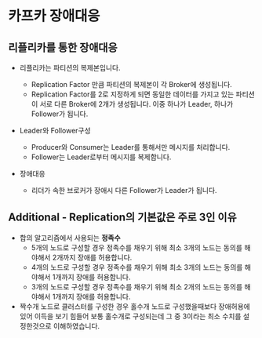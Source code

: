 # 카프카 장애대응

## 리플리카를 통한 장애대응

- 리플리카는 파티션의 복제본입니다.
  - Replication Factor 만큼 파티션의 복제본이 각 Broker에 생성됩니다.
  - Replication Factor를 2로 지정하게 되면 동일한 데이터를 가지고 있는 파티션이 서로 다른 Broker에 2개가 생성됩니다. 이중 하나가 Leader, 하나가 Follower가 됩니다.

- Leader와 Follower구성
  - Producer와 Consumer는 Leader를 통해서만 메시지를 처리합니다.
  - Follower는 Leader로부터 메시지를 복제합니다.

- 장애대응
  - 리더가 속한 브로커가 장애시 다른 Follower가 Leader가 됩니다.

## Additional - Replication의 기본값은 주로 3인 이유

- 합의 알고리즘에서 사용되는 **정족수**
  - 5개의 노드로 구성할 경우 정족수를 채우기 위해 최소 3개의 노드는 동의를 해야해서 2개까지 장애를 허용합니다.
  - 4개의 노드로 구성할 경우 정족수를 채우기 위해 최소 3개의 노드는 동의를 해야해서 1개까지 장애를 허용합니다.
  - 3개의 노드로 구성할 경우 정족수를 채우기 위해 최소 2개의 노드는 동의를 해야해서 1개까지 장애를 허용합니다.
- 짝수개 노드로 클러스터를 구성한 경우 홀수개 노드로 구성했을때보다 장애허용에 있어 이득을 보기 힘들어 보통 홀수개로 구성되는데 그 중 3이라는 최소 수치를 설정한것으로 이해하였습니다.

<script src="https://utteranc.es/client.js"
        repo="Pseudo-Lab/data-engineering-for-everybody"
        issue-term="pathname"
        label="comments"
        theme="preferred-color-scheme"
        crossorigin="anonymous"
        async>
</script>